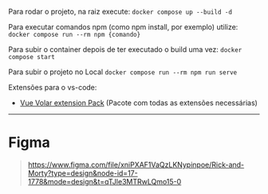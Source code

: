 Para rodar o projeto, na raiz execute:
`docker compose up --build -d`

Para executar comandos npm (como npm install, por exemplo) utilize:
`docker compose run --rm npm {comando}`

Para subir o container depois de ter executado o build uma vez:
`docker compose start`

Para subir o projeto no Local
`docker compose run --rm npm run serve`

Extensões para o vs-code:

- [Vue Volar extension Pack][def] (Pacote com todas as extensões necessárias)

[def]: https://marketplace.visualstudio.com/items?itemName=MisterJ.vue-volar-extention-pack


-----------------------------

# Figma 
> https://www.figma.com/file/xniPXAF1VaQzLKNypinpoe/Rick-and-Morty?type=design&node-id=17-1778&mode=design&t=qTJle3MTRwLQmo15-0
